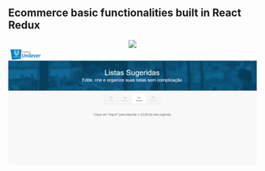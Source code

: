## Ecommerce basic functionalities built in React Redux
<p align="center">
  <img src="https://img.shields.io/badge/React-16.3.1-blue.svg">
  <br/>
  <img src="./doc/img/react-lista-sugerida.gif">
</p>